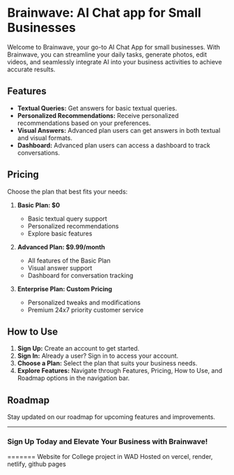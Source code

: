 # Brainwave: AI Chat app for Small Businesses

Welcome to Brainwave, your go-to AI Chat App for small businesses. With Brainwave, you can streamline your daily tasks, generate photos, edit videos, and seamlessly integrate AI into your business activities to achieve accurate results.

## Features

- **Textual Queries:** Get answers for basic textual queries.
- **Personalized Recommendations:** Receive personalized recommendations based on your preferences.
- **Visual Answers:** Advanced plan users can get answers in both textual and visual formats.
- **Dashboard:** Advanced plan users can access a dashboard to track conversations.

## Pricing

Choose the plan that best fits your needs:

1. **Basic Plan: $0**
   - Basic textual query support
   - Personalized recommendations
   - Explore basic features
   
2. **Advanced Plan: $9.99/month**
   - All features of the Basic Plan
   - Visual answer support
   - Dashboard for conversation tracking

3. **Enterprise Plan: Custom Pricing**
   - Personalized tweaks and modifications
   - Premium 24x7 priority customer service

## How to Use

1. **Sign Up:** Create an account to get started.
2. **Sign In:** Already a user? Sign in to access your account.
3. **Choose a Plan:** Select the plan that suits your business needs.
4. **Explore Features:** Navigate through Features, Pricing, How to Use, and Roadmap options in the navigation bar.

## Roadmap

Stay updated on our roadmap for upcoming features and improvements.

---

### Sign Up Today and Elevate Your Business with Brainwave!
=======
Website for College project in WAD
Hosted on vercel, render, netlify, github pages

